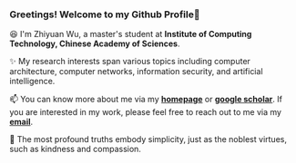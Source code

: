 ### Greetings! Welcome to my Github Profile👋

😆 I'm Zhiyuan Wu, a master's student at **Institute of Computing Technology, Chinese Academy of Sciences**.

✨ My research interests span various topics including computer architecture, computer networks, information security, and artificial intelligence.

📫 You can know more about me via my [**homepage**](https://wuzhiyuan2000.github.io/) or [**google scholar**](https://scholar.google.com/citations?user=Ry0tmJUAAAAJ&hl=en). If you are interested in my work, please feel free to reach out to me via my [**email**](wuzhiyuan22s@ict.ac.cn).

🌱 The most profound truths embody simplicity, just as the noblest virtues, such as kindness and compassion. 

